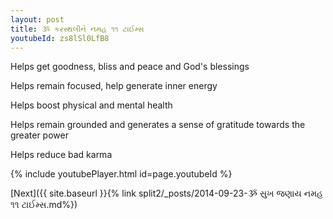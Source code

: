 ```yaml
---
layout: post
title: ૐ કરસ્થલીને નમહ ૧૧ ટાઈમ્સ
youtubeId: zs8lSl0LfB8
---
```

 
 
Helps get goodness, bliss and peace and God's blessings
 
Helps remain focused, help generate inner energy 
 
Helps boost physical and mental health 
 
Helps remain grounded and generates a sense of gratitude towards the greater power 
 
Helps reduce bad karma
 
 
 
 


{% include youtubePlayer.html id=page.youtubeId %}
 
[Next]({{ site.baseurl }}{% link  split2/_posts/2014-09-23-ૐ સુખ જણાય નમહ ૧૧ ટાઈમ્સ.md%})
 
